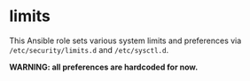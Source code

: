 limits
======

This Ansible role sets various system limits and preferences via
`/etc/security/limits.d` and `/etc/sysctl.d`.

**WARNING: all preferences are hardcoded for now.**
